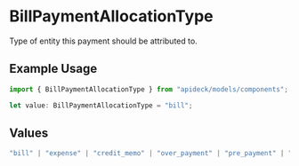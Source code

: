 # BillPaymentAllocationType

Type of entity this payment should be attributed to.

## Example Usage

```typescript
import { BillPaymentAllocationType } from "apideck/models/components";

let value: BillPaymentAllocationType = "bill";
```

## Values

```typescript
"bill" | "expense" | "credit_memo" | "over_payment" | "pre_payment" | "journal_entry" | "other"
```